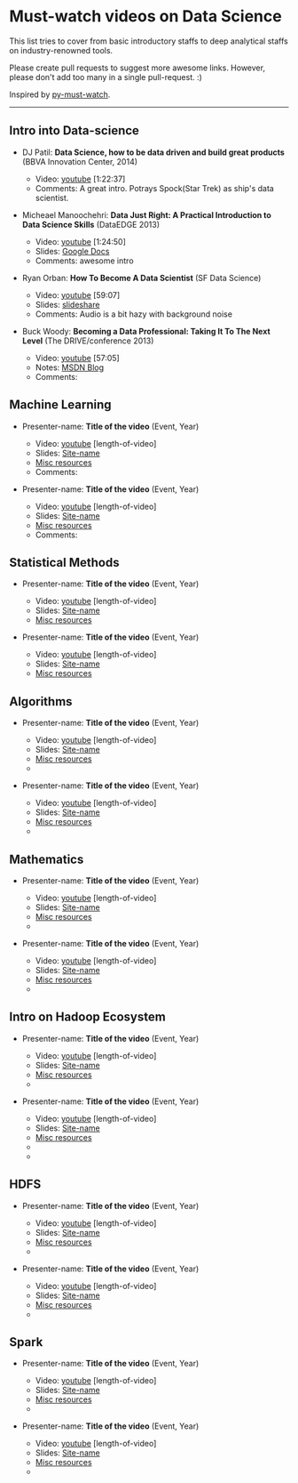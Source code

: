 Must-watch videos on Data Science
=============
This list tries to cover from basic introductory staffs to deep analytical staffs on industry-renowned tools.

Please create pull requests to suggest more awesome links. However, please don't add too many in a single pull-request. :)

Inspired by [py-must-watch](https://github.com/s16h/py-must-watch). 

------------------------------------------------------

## Intro into Data-science
* DJ Patil: **Data Science, how to be data driven and build great products** (BBVA Innovation Center, 2014)
    * Video: [youtube](https://www.youtube.com/watch?v=54t7bSXniAs) [1:22:37]
    * Comments: A great intro. Potrays Spock(Star Trek) as ship's data scientist.

* Micheael Manoochehri: **Data Just Right: A Practical Introduction to Data Science Skills** (DataEDGE 2013)
    * Video: [youtube](https://www.youtube.com/watch?v=rpwZ_i-9U0o) [1:24:50]
    * Slides: [Google Docs](http://goo.gl/sCmF0)
    * Comments: awesome intro

* Ryan Orban: **How To Become A Data Scientist** (SF Data Science)
    * Video: [youtube](https://www.youtube.com/watch?v=c52IOlnPw08) [59:07]
    * Slides: [slideshare](http://www.slideshare.net/ryanorban/how-to-become-a-data-scientist)
    * Comments: Audio is a bit hazy with background noise

* Buck Woody: **Becoming a Data Professional: Taking It To The Next Level** (The DRIVE/conference 2013)
    * Video: [youtube](https://www.youtube.com/watch?v=Zdh3p4EKLeQ) [57:05]
    * Notes: [MSDN Blog](http://blogs.msdn.com/b/buckwoody/archive/2013/02/21/link-list-becoming-a-data-professional.aspx)
    * Comments: 


## Machine Learning
* Presenter-name: **Title of the video** (Event, Year)
    * Video: [youtube](video-link) [length-of-video]
    * Slides: [Site-name](slide-link)
    * [Misc resources](link)
    * Comments:  


* Presenter-name: **Title of the video** (Event, Year)
    * Video: [youtube](video-link) [length-of-video]
    * Slides: [Site-name](slide-link)
    * [Misc resources](link)
    * Comments: 


## Statistical Methods
* Presenter-name: **Title of the video** (Event, Year)
    * Video: [youtube](video-link) [length-of-video]
    * Slides: [Site-name](slide-link)
    * [Misc resources](link)


* Presenter-name: **Title of the video** (Event, Year)
    * Video: [youtube](video-link) [length-of-video]
    * Slides: [Site-name](slide-link)
    * [Misc resources](link)
 



## Algorithms
* Presenter-name: **Title of the video** (Event, Year)
    * Video: [youtube](video-link) [length-of-video]
    * Slides: [Site-name](slide-link)
    * [Misc resources](link)
    * 

* Presenter-name: **Title of the video** (Event, Year)
    * Video: [youtube](video-link) [length-of-video]
    * Slides: [Site-name](slide-link)
    * [Misc resources](link)
    * 



## Mathematics
* Presenter-name: **Title of the video** (Event, Year)
    * Video: [youtube](video-link) [length-of-video]
    * Slides: [Site-name](slide-link)
    * [Misc resources](link)
    * 

* Presenter-name: **Title of the video** (Event, Year)
    * Video: [youtube](video-link) [length-of-video]
    * Slides: [Site-name](slide-link)
    * [Misc resources](link)
    * 



## Intro on Hadoop Ecosystem
* Presenter-name: **Title of the video** (Event, Year)
    * Video: [youtube](video-link) [length-of-video]
    * Slides: [Site-name](slide-link)
    * [Misc resources](link)
    * 

* Presenter-name: **Title of the video** (Event, Year)
    * Video: [youtube](video-link) [length-of-video]
    * Slides: [Site-name](slide-link)
    * [Misc resources](link)
    * 
    * 


## HDFS
* Presenter-name: **Title of the video** (Event, Year)
    * Video: [youtube](video-link) [length-of-video]
    * Slides: [Site-name](slide-link)
    * [Misc resources](link)
    * 

* Presenter-name: **Title of the video** (Event, Year)
    * Video: [youtube](video-link) [length-of-video]
    * Slides: [Site-name](slide-link)
    * [Misc resources](link)
    * 


## Spark
* Presenter-name: **Title of the video** (Event, Year)
    * Video: [youtube](video-link) [length-of-video]
    * Slides: [Site-name](slide-link)
    * [Misc resources](link)
    * 

* Presenter-name: **Title of the video** (Event, Year)
    * Video: [youtube](video-link) [length-of-video]
    * Slides: [Site-name](slide-link)
    * [Misc resources](link)
    * 


